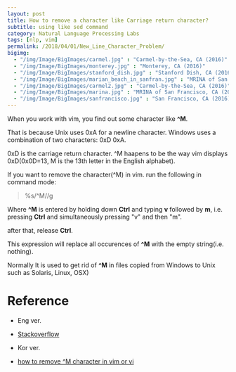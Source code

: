 ```yaml
---
layout: post
title: How to remove a character like Carriage return character?
subtitle: using like sed command 
category: Natural Language Processing Labs
tags: [nlp, vim]
permalink: /2018/04/01/New_Line_Character_Problem/
bigimg: 
  - "/img/Image/BigImages/carmel.jpg" : "Carmel-by-the-Sea, CA (2016)"
  - "/img/Image/BigImages/monterey.jpg" : "Monterey, CA (2016)"
  - "/img/Image/BigImages/stanford_dish.jpg" : "Stanford Dish, CA (2016)"
  - "/img/Image/BigImages/marian_beach_in_sanfran.jpg" : "MRINA of San Francisco, CA (2016)"
  - "/img/Image/BigImages/carmel2.jpg" : "Carmel-by-the-Sea, CA (2016)"
  - "/img/Image/BigImages/marina.jpg" : "MRINA of San Francisco, CA (2016)"
  - "/img/Image/BigImages/sanfrancisco.jpg" : "San Francisco, CA (2016)"
---
```


When you work with vim, you find out some character like **^M**.  

That is because Unix uses 0xA for a newline character. Windows uses a combination of two characters: 0xD 0xA. 

0xD is the carriage return character. ^M haapens to be the way vim displays 0xD(0x0D=13, M is the 13th letter in the English alphabet).

If you want to remove the character(^M) in vim. run the following in command mode:

> %s/^M//g

Where **^M** is entered by holding down **Ctrl** and typing **v** followed by **m**, i.e. pressing **Ctrl** and simultaneously pressing "v" and then "m".

after that, release **Ctrl**. 

This expression will replace all occurences of **^M** with the empty string(i.e. nothing). 

Normally It is used to get rid of **^M** in files copied from Windows to Unix such as Solaris, Linux, OSX)

# Reference 

  - Eng ver.
   - [Stackoverflow](https://stackoverflow.com/questions/5843495/what-does-m-character-mean-in-vim)
   
  - Kor ver.
   - [how to remove ^M character in vim or vi](http://mwultong.blogspot.com/2007/08/vim-vi-m-m.html)
